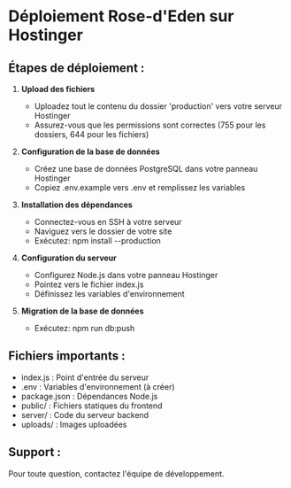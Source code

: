 # Déploiement Rose-d'Eden sur Hostinger

## Étapes de déploiement :

1. **Upload des fichiers**
   - Uploadez tout le contenu du dossier 'production' vers votre serveur Hostinger
   - Assurez-vous que les permissions sont correctes (755 pour les dossiers, 644 pour les fichiers)

2. **Configuration de la base de données**
   - Créez une base de données PostgreSQL dans votre panneau Hostinger
   - Copiez .env.example vers .env et remplissez les variables

3. **Installation des dépendances**
   - Connectez-vous en SSH à votre serveur
   - Naviguez vers le dossier de votre site
   - Exécutez: npm install --production

4. **Configuration du serveur**
   - Configurez Node.js dans votre panneau Hostinger
   - Pointez vers le fichier index.js
   - Définissez les variables d'environnement

5. **Migration de la base de données**
   - Exécutez: npm run db:push

## Fichiers importants :
- index.js : Point d'entrée du serveur
- .env : Variables d'environnement (à créer)
- package.json : Dépendances Node.js
- public/ : Fichiers statiques du frontend
- server/ : Code du serveur backend
- uploads/ : Images uploadées

## Support :
Pour toute question, contactez l'équipe de développement.
